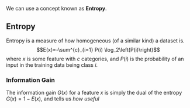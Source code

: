We can use a concept known as **Entropy**.

## Entropy
Entropy is a measure of how homogeneous (of a similar kind) a dataset is.
$$E(x)=-\sum^{c}_{i=1} P(i) \log_2\left(P(i)\right)$$
where $x$ is some feature with $c$ categories, and $P(i)$ is the probability of an input in the training data being class $i$.
### Information Gain
The information gain $G(x)$ for a feature $x$ is simply the dual of the entropy $G(x) = 1 - E(x)$, and tells us *how useful* 
